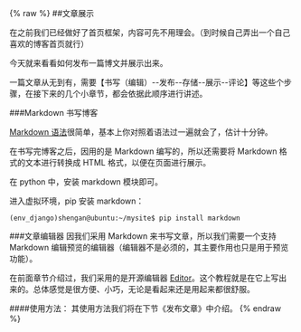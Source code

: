 {% raw %}
##文章展示

在之前我们已经做好了首页框架，内容可先不用理会。（到时候自己弄出一个自己喜欢的博客首页就行）

今天就来看看如何发布一篇博文并展示出来。

一篇文章从无到有，需要【书写（编辑）--发布--存储--展示--评论】等这些个步骤，在接下来的几个小章节，都会依据此顺序进行讲述。

###Markdown 书写博客

[Markdown 语法](http://wowubuntu.com/markdown/)很简单，基本上你对照着语法过一遍就会了，估计十分钟。

在书写完博客之后，因用的是 Markdown 编写的，所以还需要将 Markdown 格式的文本进行转换成 HTML 格式，以便在页面进行展示。

在 python 中，安装 markdown 模块即可。

进入虚拟环境，pip 安装 markdown：

```shell
(env_django)shengan@ubuntu:~/mysite$ pip install markdown
```

###文章编辑器
因我们采用 Markdown 来书写文章，所以我们需要一个支持 Markdown 编辑预览的编辑器（编辑器不是必须的，其主要作用也只是用于预览功能）。

在前面章节介绍过，我们采用的是开源编辑器 [Editor](https://github.com/lepture/editor)。这个教程就是在它上写出来的。总体感觉是很方便、小巧，无论是看起来还是用起来都很舒服。

####使用方法：
其使用方法我们将在下节《发布文章》中介绍。
{% endraw %}

